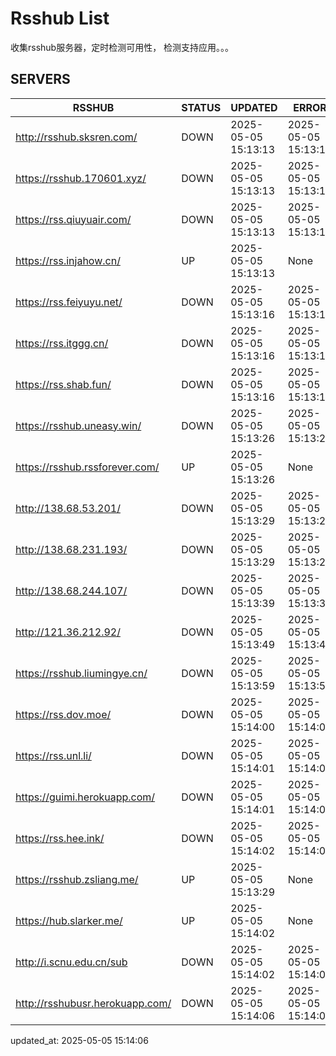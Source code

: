 # Rsshub List

收集rsshub服务器，定时检测可用性， 检测支持应用。。。


## SERVERS

|  RSSHUB   | STATUS  | UPDATED  | ERROR  | TWITTER |  
|  ----  | ----  | ----  | ----  | ---- |  
| http://rsshub.sksren.com/ | DOWN | 2025-05-05 15:13:13 | 2025-05-05 15:13:13 |  
| https://rsshub.170601.xyz/ | DOWN | 2025-05-05 15:13:13 | 2025-05-05 15:13:13 |  
| https://rss.qiuyuair.com/ | DOWN | 2025-05-05 15:13:13 | 2025-05-05 15:13:13 |  
| https://rss.injahow.cn/ | UP | 2025-05-05 15:13:13 | None ||  
| https://rss.feiyuyu.net/ | DOWN | 2025-05-05 15:13:16 | 2025-05-05 15:13:16 |  
| https://rss.itggg.cn/ | DOWN | 2025-05-05 15:13:16 | 2025-05-05 15:13:16 |  
| https://rss.shab.fun/ | DOWN | 2025-05-05 15:13:16 | 2025-05-05 15:13:16 |  
| https://rsshub.uneasy.win/ | DOWN | 2025-05-05 15:13:26 | 2025-05-05 15:13:26 |  
| https://rsshub.rssforever.com/ | UP | 2025-05-05 15:13:26 | None ||  
| http://138.68.53.201/ | DOWN | 2025-05-05 15:13:29 | 2025-05-05 15:13:29 |  
| http://138.68.231.193/ | DOWN | 2025-05-05 15:13:29 | 2025-05-05 15:13:29 |  
| http://138.68.244.107/ | DOWN | 2025-05-05 15:13:39 | 2025-05-05 15:13:39 |  
| http://121.36.212.92/ | DOWN | 2025-05-05 15:13:49 | 2025-05-05 15:13:49 |  
| https://rsshub.liumingye.cn/ | DOWN | 2025-05-05 15:13:59 | 2025-05-05 15:13:59 |  
| https://rss.dov.moe/ | DOWN | 2025-05-05 15:14:00 | 2025-05-05 15:14:00 |  
| https://rss.unl.li/ | DOWN | 2025-05-05 15:14:01 | 2025-05-05 15:14:01 |  
| https://guimi.herokuapp.com/ | DOWN | 2025-05-05 15:14:01 | 2025-05-05 15:14:01 |  
| https://rss.hee.ink/ | DOWN | 2025-05-05 15:14:02 | 2025-05-05 15:14:02 |  
| https://rsshub.zsliang.me/ | UP | 2025-05-05 15:13:29 | None |OK|  
| https://hub.slarker.me/ | UP | 2025-05-05 15:14:02 | None ||  
| http://i.scnu.edu.cn/sub | DOWN | 2025-05-05 15:14:02 | 2025-05-05 15:14:02 |  
| http://rsshubusr.herokuapp.com/ | DOWN | 2025-05-05 15:14:06 | 2025-05-05 15:14:06 |  
  

updated_at: 2025-05-05 15:14:06  
